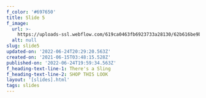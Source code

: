 ```yaml
---
f_color: '#697650'
title: Slide 5
f_image:
  url: >-
    https://uploads-ssl.webflow.com/619ca0463fb6923733a28130/62b616be9b109a704e39f6e8_FJ-ShoesGroup.jpg
  alt: null
slug: slide5
updated-on: '2022-06-24T20:29:20.563Z'
created-on: '2021-06-15T03:48:15.528Z'
published-on: '2022-06-24T19:59:34.563Z'
f_heading-text-line-1: There's a Sling
f_heading-text-line-2: SHOP THIS LOOK
layout: '[slides].html'
tags: slides
---
```




